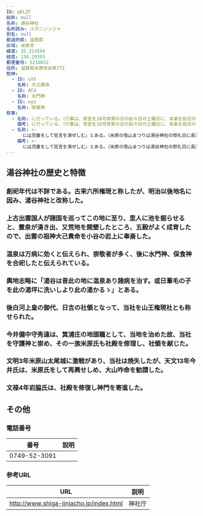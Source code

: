 ```yaml
---
ID: pELZF
総称: null
名称: 湯谷神社
名称読み: ユタニジンジャ
別名: null
都道府県: 滋賀県
区域: 米原市
緯度: 35.314594
経度: 136.29393
郵便番号: 5210012
住所: 滋賀県米原市米原771
祭神:
  - ID: sX5
    名称: 大己貴命
  - ID: ACU
    名称: 水門神
  - ID: wyz
    名称: 保食神
祭事:
  - 名称: に行っている。（行事は、宵宮を10月体育の日の前々日の土曜日に、本楽を前日の日曜日に、後宴を体育の日）
    備考: に行っている。（行事は、宵宮を10月体育の日の前々日の土曜日に、本楽を前日の日曜日に、後宴を体育の日）
  - 名称: >-
      には児童をして狂言を演ぜしむ」とある。（米原の曳山まつりは湯谷神社の祭礼日に長浜のの曳き山を見習って、江戸時代の後半期に始まったと伝えられている。「近江坂田郡誌」によると「明和7年、三輌の曳山を造り、祭日）
    備考: >-
      には児童をして狂言を演ぜしむ」とある。（米原の曳山まつりは湯谷神社の祭礼日に長浜のの曳き山を見習って、江戸時代の後半期に始まったと伝えられている。「近江坂田郡誌」によると「明和7年、三輌の曳山を造り、祭日）
---
```


## 湯谷神社の歴史と特徴

### 創祀年代は不詳である。古来六所権現と称したが、明治以後地名に因み、湯谷神社と改称した。

### 上古出雲国人が諸国を巡ってこの地に至り、里人に池を掘らせると、霊泉が湧き出、又荒地を開墾したところ、五穀がよく成育したので、出雲の祖神大己貴命を小谷の岩上に奉斎した。

### 温泉は万病に効くと伝えられ、崇敬者が多く、後に水門神、保食神を合祀したと伝えられている。

### 輿地志略に「湯谷は昔此の地に温泉あり諸病を治す。或日葦毛の子を此の湯坪に洗いしより此の湯かるゝ」とある。

### 後白河上皇の御代、日吉の社領となって、当社を山王権現社とも称せられた。

### 今井備中守秀遠は、箕浦庄の地頭職として、当地を治めた故、当社を守護神と崇め、その一族米原氏も社殿を修理し、社領を献じた。

### 文明3年米原山太尾城に激戦があり、当社は焼失したが、天文13年今井氏は、米原氏をして再興せしめ、大山咋命を勧請した。

### 文禄4年岩脇氏は、社殿を修復し神門を寄進した。

## その他

### 電話番号

| 番号         | 説明 |
| ------------ | ---- |
| 0749-52-3091 |      |

### 参考URL

| URL                                     | 説明   |
| --------------------------------------- | ------ |
| http://www.shiga-jinjacho.jp/index.html | 神社庁 |
